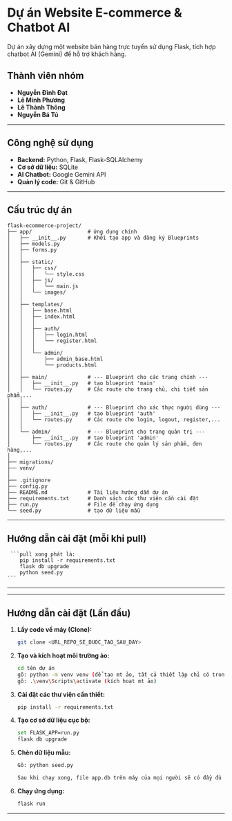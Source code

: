 #  Dự án Website E-commerce & Chatbot AI

Dự án xây dựng một website bán hàng trực tuyến sử dụng Flask, tích hợp chatbot AI (Gemini) để hỗ trợ khách hàng.

## Thành viên nhóm

* **Nguyễn Đình Đạt**
* **Lê Minh Phương** 
* **Lê Thành Thông** 
* **Nguyễn Bá Tú** 

---

##  Công nghệ sử dụng

* **Backend:** Python, Flask, Flask-SQLAlchemy
* **Cơ sở dữ liệu:** SQLite
* **AI Chatbot:** Google Gemini API
* **Quản lý code:** Git & GitHub

---

## Cấu trúc dự án
```
flask-ecommerce-project/
├── app/                  # ứng dụng chính
│   ├── __init__.py       # Khởi tạo app và đăng ký Blueprints
│   ├── models.py     
│   ├── forms.py          
│   │
│   ├── static/        
│   │   ├── css/
│   │   │   └── style.css
│   │   ├── js/
│   │   │   └── main.js
│   │   └── images/
│   │
│   ├── templates/     
│   │   ├── base.html     
│   │   ├── index.html   
│   │   │
│   │   ├── auth/         
│   │   │   ├── login.html
│   │   │   └── register.html
│   │   │
│   │   └── admin/        
│   │       ├── admin_base.html
│   │       └── products.html
│   │
│   ├── main/             # --- Blueprint cho các trang chính ---
│   │   ├── __init__.py   # tạo blueprint 'main'
│   │   └── routes.py     # Các route cho trang chủ, chi tiết sản phẩm,...
│   │
│   ├── auth/             # --- Blueprint cho xác thực người dùng ---
│   │   ├── __init__.py   # tạo blueprint 'auth'
│   │   └── routes.py     # Các route cho login, logout, register,...
│   │
│   └── admin/            # --- Blueprint cho trang quản trị ---
│       ├── __init__.py   # tạo blueprint 'admin'
│       └── routes.py     # Các route cho quản lý sản phẩm, đơn hàng,...
│
├── migrations/        
├── venv/                 
│
├── .gitignore           
├── config.py            
├── README.md             # Tài liệu hướng dẫn dự án
├── requirements.txt      # Danh sách các thư viện cần cài đặt
├── run.py                # File để chạy ứng dụng
└── seed.py               # tạo dữ liệu mẫu
```

---

##  Hướng dẫn cài đặt (mỗi khi pull)

     ```pull xong phát là:
        pip install -r requirements.txt
        flask db upgrade
        python seed.py
    ```
---

---
##  Hướng dẫn cài đặt (Lần đầu)

1.  **Lấy code về máy (Clone):**
    ```bash
    git clone <URL_REPO_SE_DUOC_TAO_SAU_DAY>
    ```

2.  **Tạo và kích hoạt môi trường ảo:**
    ```bash ( trong terminal ở VSCODE )
    cd tên dự án
    gõ: python -m venv venv (để tạo mt ảo, tất cả thiết lập chỉ có trong mt ảo, ko ảnh hưởng đến bên ngoài)
    gõ: .\venv\Scripts\activate (kích hoạt mt ảo)
    ```

3.  **Cài đặt các thư viện cần thiết:**
    ```bash
    pip install -r requirements.txt
    ```

4.  **Tạo cơ sở dữ liệu cục bộ:**
    ```bash
    set FLASK_APP=run.py
    flask db upgrade
    ```

5. **Chèn dữ liệu mẫu:**
    ```bash
    Gõ: python seed.py
    
    Sau khi chạy xong, file app.db trên máy của mọi người sẽ có đầy đủ dữ liệu để bắt đầu code giao diện và các tính năng khác.
    ```


6.  **Chạy ứng dụng:**
    ```bash
    flask run
    ```

---


